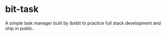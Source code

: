 # bit-task
A simple task manager built by ibxbit to practice full stack development and ship in public.
